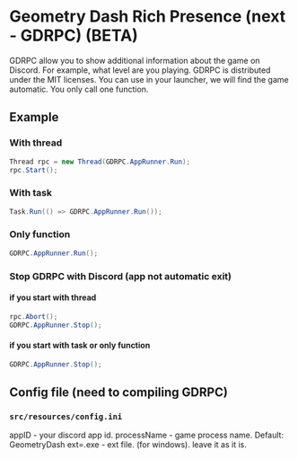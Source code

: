 # Geometry Dash Rich Presence (next - GDRPC) (BETA)
GDRPC allow you to show additional information about the game on Discord. For example, what level are you playing. GDRPC is distributed under the MIT licenses. You can use in your launcher, we will find the game automatic. 
You only call one function.

## Example
### With thread
```c#
Thread rpc = new Thread(GDRPC.AppRunner.Run);
rpc.Start();
```
### With task
```c#
Task.Run(() => GDRPC.AppRunner.Run());
```
### Only function
```c#
GDRPC.AppRunner.Run();
```
### Stop GDRPC with Discord (app not automatic exit)
#### if you start with thread
```c#
rpc.Abort();
GDRPC.AppRunner.Stop();
```
#### if you start with task or only function
```c#
GDRPC.AppRunner.Stop();
```

## Config file (need to compiling GDRPC)
### `src/resources/config.ini`
appID - your discord app id.
processName - game process name. Default: GeometryDash
ext=.exe - ext file. (for windows). leave it as it is.
